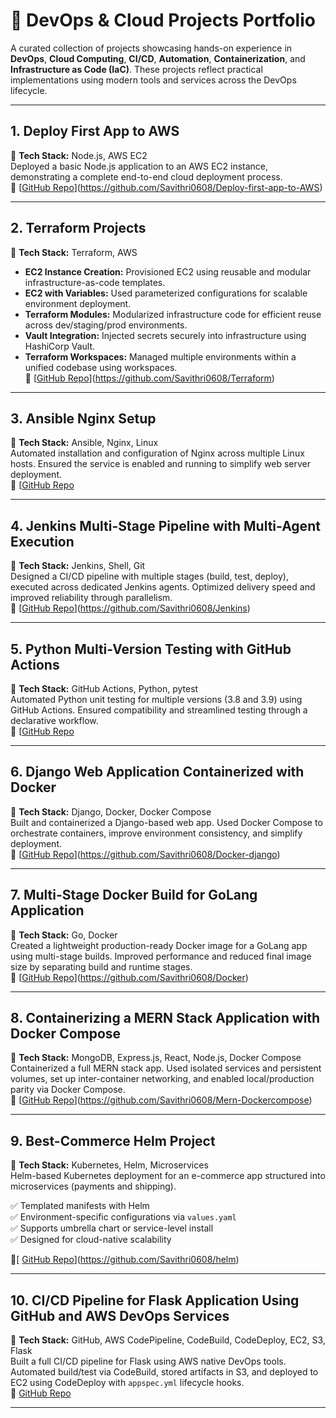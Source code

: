 # 🚀 DevOps & Cloud Projects Portfolio

A curated collection of projects showcasing hands-on experience in **DevOps**, **Cloud Computing**, **CI/CD**, **Automation**, **Containerization**, and **Infrastructure as Code (IaC)**. These projects reflect practical implementations using modern tools and services across the DevOps lifecycle.

---

## 1. Deploy First App to AWS  
📌 **Tech Stack:** Node.js, AWS EC2  
Deployed a basic Node.js application to an AWS EC2 instance, demonstrating a complete end-to-end cloud deployment process.  
🔗 [[GitHub Repo](#)](https://github.com/Savithri0608/Deploy-first-app-to-AWS)

---

## 2. Terraform Projects  
📌 **Tech Stack:** Terraform, AWS  

- **EC2 Instance Creation:** Provisioned EC2 using reusable and modular infrastructure-as-code templates.  
- **EC2 with Variables:** Used parameterized configurations for scalable environment deployment.  
- **Terraform Modules:** Modularized infrastructure code for efficient reuse across dev/staging/prod environments.  
- **Vault Integration:** Injected secrets securely into infrastructure using HashiCorp Vault.  
- **Terraform Workspaces:** Managed multiple environments within a unified codebase using workspaces.  
🔗 [[GitHub Repo](#)](https://github.com/Savithri0608/Terraform)

---

## 3. Ansible Nginx Setup  
📌 **Tech Stack:** Ansible, Nginx, Linux  
Automated installation and configuration of Nginx across multiple Linux hosts. Ensured the service is enabled and running to simplify web server deployment.  
🔗 [[GitHub Repo](#](https://github.com/Savithri0608/Ansible))

---

## 4. Jenkins Multi-Stage Pipeline with Multi-Agent Execution  
📌 **Tech Stack:** Jenkins, Shell, Git  
Designed a CI/CD pipeline with multiple stages (build, test, deploy), executed across dedicated Jenkins agents. Optimized delivery speed and improved reliability through parallelism.  
🔗 [[GitHub Repo](#)](https://github.com/Savithri0608/Jenkins)

---

## 5. Python Multi-Version Testing with GitHub Actions  
📌 **Tech Stack:** GitHub Actions, Python, pytest  
Automated Python unit testing for multiple versions (3.8 and 3.9) using GitHub Actions. Ensured compatibility and streamlined testing through a declarative workflow.  
🔗 [[GitHub Repo](#](https://github.com/Savithri0608/GitHub-Actions))

---

## 6. Django Web Application Containerized with Docker  
📌 **Tech Stack:** Django, Docker, Docker Compose  
Built and containerized a Django-based web app. Used Docker Compose to orchestrate containers, improve environment consistency, and simplify deployment.  
🔗 [[GitHub Repo](#)](https://github.com/Savithri0608/Docker-django)

---

## 7. Multi-Stage Docker Build for GoLang Application  
📌 **Tech Stack:** Go, Docker  
Created a lightweight production-ready Docker image for a GoLang app using multi-stage builds. Improved performance and reduced final image size by separating build and runtime stages.  
🔗 [[GitHub Repo](#)](https://github.com/Savithri0608/Docker)

---

## 8. Containerizing a MERN Stack Application with Docker Compose  
📌 **Tech Stack:** MongoDB, Express.js, React, Node.js, Docker Compose  
Containerized a full MERN stack app. Used isolated services and persistent volumes, set up inter-container networking, and enabled local/production parity via Docker Compose.  
🔗 [[GitHub Repo](#)](https://github.com/Savithri0608/Mern-Dockercompose)

---

## 9. Best-Commerce Helm Project  
📌 **Tech Stack:** Kubernetes, Helm, Microservices  
Helm-based Kubernetes deployment for an e-commerce app structured into microservices (payments and shipping).  

✅ Templated manifests with Helm  
✅ Environment-specific configurations via `values.yaml`  
✅ Supports umbrella chart or service-level install  
✅ Designed for cloud-native scalability  

🔗[ [GitHub Repo](#)](https://github.com/Savithri0608/helm)

---

## 10. CI/CD Pipeline for Flask Application Using GitHub and AWS DevOps Services  
📌 **Tech Stack:** GitHub, AWS CodePipeline, CodeBuild, CodeDeploy, EC2, S3, Flask  
Built a full CI/CD pipeline for Flask using AWS native DevOps tools. Automated build/test via CodeBuild, stored artifacts in S3, and deployed to EC2 using CodeDeploy with `appspec.yml` lifecycle hooks.  
🔗 [GitHub Repo](https://github.com/Savithri0608/CI-CD)

---
